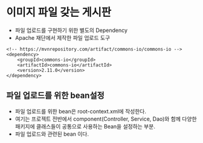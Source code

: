 # 이미지 파일 갖는 게시판

* 파일 업로드를 구현하기 위한 별도의 Dependency
* Apache 재단에서 제작한 파일 업로드 도구
```
<!-- https://mvnrepository.com/artifact/commons-io/commons-io -->
<dependency>
    <groupId>commons-io</groupId>
    <artifactId>commons-io</artifactId>
    <version>2.11.0</version>
</dependency>
```

## 파일 업로드를 위한 bean설정
* 파일 업로드를 위한 bean은 root-context.xml에 작성한다.
* 여기는 프로젝트 전반에서 component(Controller, Service, Dao)와 함께 다양한 패키지에 클래스들이 공통으로 사용하는 Bean을 설정하는 부분.
* 파일 업로드와 관련된 bean 이다.






